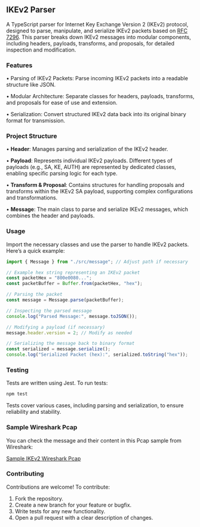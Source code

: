 ## IKEv2 Parser

A TypeScript parser for Internet Key Exchange Version 2 (IKEv2) protocol, designed to parse, manipulate, and serialize IKEv2 packets based on [RFC 7296](https://datatracker.ietf.org/doc/html/rfc7296). This parser breaks down IKEv2 messages into modular components, including headers, payloads, transforms, and proposals, for detailed inspection and modification.

### Features

• Parsing of IKEv2 Packets: Parse incoming IKEv2 packets into a readable structure like JSON.

• Modular Architecture: Separate classes for headers, payloads, transforms, and proposals for ease of use and extension.

• Serialization: Convert structured IKEv2 data back into its original binary format for transmission.

### Project Structure

• **Header**: Manages parsing and serialization of the IKEv2 header.

• **Payload**: Represents individual IKEv2 payloads. Different types of payloads (e.g., SA, KE, AUTH) are represented by dedicated classes, enabling specific parsing logic for each type.

• **Transform & Proposal**: Contains structures for handling proposals and transforms within the IKEv2 SA payload, supporting complex configurations and transformations.

• **Message**: The main class to parse and serialize IKEv2 messages, which combines the header and payloads.


### Usage

Import the necessary classes and use the parser to handle IKEv2 packets. Here’s a quick example:

```ts
import { Message } from "./src/message"; // Adjust path if necessary

// Example hex string representing an IKEv2 packet
const packetHex = "800e0080...";
const packetBuffer = Buffer.from(packetHex, "hex");

// Parsing the packet
const message = Message.parse(packetBuffer);

// Inspecting the parsed message
console.log("Parsed Message:", message.toJSON());

// Modifying a payload (if necessary)
message.header.version = 2; // Modify as needed

// Serializing the message back to binary format
const serialized = message.serialize();
console.log("Serialized Packet (hex):", serialized.toString("hex"));

```

### Testing

Tests are written using Jest. To run tests:

```bash
npm test
```

Tests cover various cases, including parsing and serialization, to ensure reliability and stability.

### Sample Wireshark Pcap

You can check the message and their content in this Pcap sample from Wireshark:

[Sample IKEv2 Wireshark Pcap](./pcap/capture.pcapng)

### Contributing

Contributions are welcome! To contribute:

1.	Fork the repository.
2.	Create a new branch for your feature or bugfix.
3.	Write tests for any new functionality.
4.	Open a pull request with a clear description of changes.